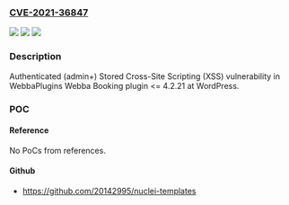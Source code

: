 ### [CVE-2021-36847](https://cve.mitre.org/cgi-bin/cvename.cgi?name=CVE-2021-36847)
![](https://img.shields.io/static/v1?label=Product&message=Webba%20Booking%20(WordPress%20plugin)&color=blue)
![](https://img.shields.io/static/v1?label=Version&message=%3C%3D%204.2.21%3C%3D%204.2.21%20&color=brighgreen)
![](https://img.shields.io/static/v1?label=Vulnerability&message=CWE-79%20Cross-site%20Scripting%20(XSS)&color=brighgreen)

### Description

Authenticated (admin+) Stored Cross-Site Scripting (XSS) vulnerability in WebbaPlugins Webba Booking plugin <= 4.2.21 at WordPress.

### POC

#### Reference
No PoCs from references.

#### Github
- https://github.com/20142995/nuclei-templates

